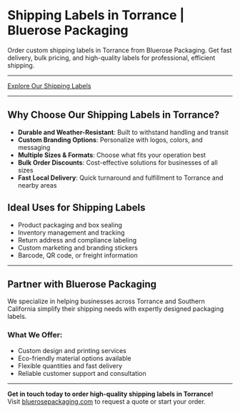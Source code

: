 # Shipping Labels in Torrance  | Bluerose Packaging

Order custom shipping labels in Torrance from Bluerose Packaging. Get fast delivery, bulk pricing, and high-quality labels for professional, efficient shipping. 

---

[Explore Our Shipping Labels](https://www.bluerosepackaging.com/product-category/custom-products/shipping-labels/)

---

## Why Choose Our Shipping Labels in Torrance?

- **Durable and Weather-Resistant**: Built to withstand handling and transit  
- **Custom Branding Options**: Personalize with logos, colors, and messaging  
- **Multiple Sizes & Formats**: Choose what fits your operation best  
- **Bulk Order Discounts**: Cost-effective solutions for businesses of all sizes  
- **Fast Local Delivery**: Quick turnaround and fulfillment to Torrance and nearby areas

## Ideal Uses for Shipping Labels

- Product packaging and box sealing  
- Inventory management and tracking  
- Return address and compliance labeling  
- Custom marketing and branding stickers  
- Barcode, QR code, or freight information

---

## Partner with Bluerose Packaging

We specialize in helping businesses across Torrance and Southern California simplify their shipping needs with expertly designed packaging labels.

### What We Offer:

- Custom design and printing services  
- Eco-friendly material options available  
- Flexible quantities and fast delivery  
- Reliable customer support and consultation

---

**Get in touch today to order high-quality shipping labels in Torrance!**  
Visit [bluerosepackaging.com](https://www.bluerosepackaging.com) to request a quote or start your order.

